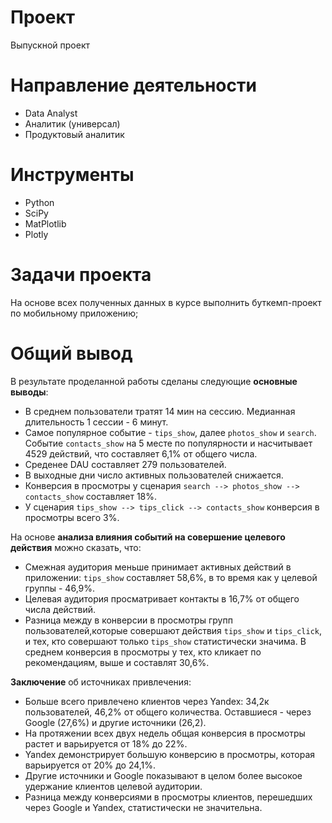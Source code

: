 # Проект
Выпускной проект
# Направление деятельности
* Data Analyst
* Аналитик (универсал)
* Продуктовый аналитик
# Инструменты
* Python
* SciPy
* MatPlotlib
* Plotly
# Задачи проекта
На основе всех полученных данных в курсе выполнить буткемп-проект по мобильному приложению;
# Общий вывод
В результате проделанной работы сделаны следующие **основные выводы**:
    
- В среднем пользователи тратят 14 мин на сессию. Медианная длительность 1 сессии - 6 минут.
- Самое популярное событие - `tips_show`, далее `photos_show` и `search`. Событие `contacts_show` на 5 месте по популярности и насчитывает 4529 действий, что составляет 6,1% от общего числа.
- Среденее DAU составляет 279 пользователей. 
- В выходные дни число активных пользователей снижается.
- Конверсия в просмотры у сценария `search --> photos_show --> contacts_show` составляет 18%.
- У сценария `tips_show --> tips_click --> contacts_show` конверсия в просмотры всего 3%.
    
На основе **анализа влияния событий на совершение целевого действия** можно сказать, что:
- Смежная аудитория меньше принимает активных действий в приложении: `tips_show` составляет 58,6%, в то время как у целевой группы - 46,9%.
- Целевая аудитория просматривает контакты в 16,7% от общего числа действий.
- Разница между в конверсии в просмотры групп пользователей,которые совершают действия `tips_show` и `tips_click`, и тех, кто совершают только `tips_show` статистически значима. В среднем конверсия в просмотры у тех, кто кликает по рекомендациям, выше и составлят 30,6%.
 
**Заключение** об источниках привлечения:
- Больше всего привлечено клиентов через Yandex: 34,2к пользователей, 46,2% от общего количества. Оставшиеся - через Google (27,6%) и другие источники (26,2).
- На протяжении всех двух недель общая конверсия в просмотры растет и варьируется от 18% до 22%.
- Yandex демонстрирует большую конверсию в просмотры, которая варьируется от 20% до 24,1%.
- Другие источники и Google показывают в целом более высокое удержание клиентов целевой аудитории.
- Разница между конверсиями в просмотры клиентов, перешедших через Google и Yandex, статистически не значительна.
  
